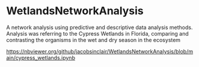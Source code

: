 # WetlandsNetworkAnalysis
A network analysis using predictive and descriptive data analysis methods. Analysis was referring to the Cypress Wetlands in Florida, comparing and contrasting the organisms in the wet and dry season in the ecosystem

https://nbviewer.org/github/jacobsinclair/WetlandsNetworkAnalysis/blob/main/cypress_wetlands.ipynb
